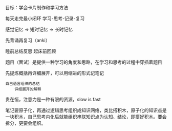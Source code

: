 目标：学会卡片制作和学习方法


每天走完最小闭环
学习-思考-记录-复习  

感觉记忆  => 短时记忆 => 长时记忆

先背诵再复习（anki）

睡前总结反思 起床前回顾

题目（面试）是提供一种学习的角度和思路，在学习和思考的过程中穿插着题目

先提炼概括再详细展开，可以用缩进的形式记笔记
```
自己语言组织的总结
	详细展开的解释
```

贵在恒，注意力是一种有限的资源，slow is fast

笔记要原子化，再通过逻辑思考组织成知识网络，类比搭积木，原子化的知识点是一块积木，自己思考内化后就能组织串联知识点为认知、结论，即搭好积木。要会拆分，更要会组织。



